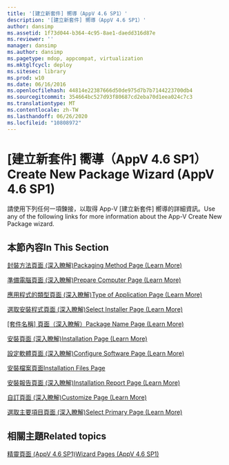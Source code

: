 ```yaml
---
title: '[建立新套件] 嚮導（AppV 4.6 SP1）'
description: '[建立新套件] 嚮導（AppV 4.6 SP1）'
author: dansimp
ms.assetid: 1f73d044-b364-4c95-8ae1-daedd316d87e
ms.reviewer: ''
manager: dansimp
ms.author: dansimp
ms.pagetype: mdop, appcompat, virtualization
ms.mktglfcycl: deploy
ms.sitesec: library
ms.prod: w10
ms.date: 06/16/2016
ms.openlocfilehash: 44814e22387666d50de975d7b7b7144223700db4
ms.sourcegitcommit: 354664bc527d93f80687cd2eba70d1eea024c7c3
ms.translationtype: MT
ms.contentlocale: zh-TW
ms.lasthandoff: 06/26/2020
ms.locfileid: "10808972"
---
```

# <span data-ttu-id="51c19-103">[建立新套件] 嚮導（AppV 4.6 SP1）</span><span class="sxs-lookup"><span data-stu-id="51c19-103">Create New Package Wizard (AppV 4.6 SP1)</span></span>


<span data-ttu-id="51c19-104">請使用下列任何一項鍊接，以取得 App-V [建立新套件] 嚮導的詳細資訊。</span><span class="sxs-lookup"><span data-stu-id="51c19-104">Use any of the following links for more information about the App-V Create New Package wizard.</span></span>

## <span data-ttu-id="51c19-105">本節內容</span><span class="sxs-lookup"><span data-stu-id="51c19-105">In This Section</span></span>


<a href="" id="packaging-method-page--learn-more-"></a>[<span data-ttu-id="51c19-106">封裝方法頁面 (深入瞭解)</span><span class="sxs-lookup"><span data-stu-id="51c19-106">Packaging Method Page (Learn More)</span></span>](packaging-method-page--learn-more-.md)  

<a href="" id="prepare-computer-page--learn-more-"></a>[<span data-ttu-id="51c19-107">準備電腦頁面 (深入瞭解)</span><span class="sxs-lookup"><span data-stu-id="51c19-107">Prepare Computer Page (Learn More)</span></span>](prepare-computer-page--learn-more-.md)  

<a href="" id="type-of-application-page--learn-more-"></a>[<span data-ttu-id="51c19-108">應用程式的類型頁面 (深入瞭解)</span><span class="sxs-lookup"><span data-stu-id="51c19-108">Type of Application Page (Learn More)</span></span>](type-of-application-page--learn-more-.md)  

<a href="" id="select-installer-page--learn-more-"></a>[<span data-ttu-id="51c19-109">選取安裝程式頁面 (深入瞭解)</span><span class="sxs-lookup"><span data-stu-id="51c19-109">Select Installer Page (Learn More)</span></span>](select-installer-page--learn-more-.md)  

<a href="" id="package-name-page---learn-more-"></a>[<span data-ttu-id="51c19-110">[套件名稱] 頁面（深入瞭解）</span><span class="sxs-lookup"><span data-stu-id="51c19-110">Package Name Page (Learn More)</span></span>](package-name-page---learn-more-.md)  

<a href="" id="installation-page--learn-more-"></a>[<span data-ttu-id="51c19-111">安裝頁面 (深入瞭解)</span><span class="sxs-lookup"><span data-stu-id="51c19-111">Installation Page (Learn More)</span></span>](installation-page--learn-more-.md)  

<a href="" id="configure-software-page--learn-more-"></a>[<span data-ttu-id="51c19-112">設定軟體頁面 (深入瞭解)</span><span class="sxs-lookup"><span data-stu-id="51c19-112">Configure Software Page (Learn More)</span></span>](configure-software-page--learn-more-.md)  

<a href="" id="installation-files-page"></a>[<span data-ttu-id="51c19-113">安裝檔案頁面</span><span class="sxs-lookup"><span data-stu-id="51c19-113">Installation Files Page</span></span>](installation-files-page.md)  

<a href="" id="installation-report-page--learn-more-"></a>[<span data-ttu-id="51c19-114">安裝報告頁面 (深入瞭解)</span><span class="sxs-lookup"><span data-stu-id="51c19-114">Installation Report Page (Learn More)</span></span>](installation-report-page--learn-more-.md)  

<a href="" id="customize-page--learn-more-"></a>[<span data-ttu-id="51c19-115">自訂頁面 (深入瞭解)</span><span class="sxs-lookup"><span data-stu-id="51c19-115">Customize Page (Learn More)</span></span>](customize-page--learn-more-.md)  

<a href="" id="select-primary-page--learn-more-"></a>[<span data-ttu-id="51c19-116">選取主要項目頁面 (深入瞭解)</span><span class="sxs-lookup"><span data-stu-id="51c19-116">Select Primary Page (Learn More)</span></span>](select-primary-page--learn-more-.md)  

## <span data-ttu-id="51c19-117">相關主題</span><span class="sxs-lookup"><span data-stu-id="51c19-117">Related topics</span></span>


[<span data-ttu-id="51c19-118">精靈頁面 (AppV 4.6 SP1)</span><span class="sxs-lookup"><span data-stu-id="51c19-118">Wizard Pages (AppV 4.6 SP1)</span></span>](wizard-pages--appv-46-sp1-.md)

 

 






